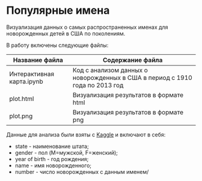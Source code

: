 # Популярные имена

Визуализация данных о самых распространенных именах для новорожденных детей в США по поколениям.

В работу включены следующие файлы: 

Название файла                 | Содержание файла
-------------------------------|----------------------
Интерактивная карта.ipynb      | Код c анализом данных о новорожденных в США в период с 1910 года по 2013 год
plot.html                  | Визуализация результатов в формате html
plot.png                | Визуализация результатов в формате png

Данные для анализа были взяты с [Kaggle](https://www.kaggle.com/datagov/usa-names) и включают в себя:
* state - наименование штата; 
* gender - пол (M=мужской, F=женский);
* year of birth - год рождения;
* name - имя новорожденного;
* number - число новорожденных с данным именем/

